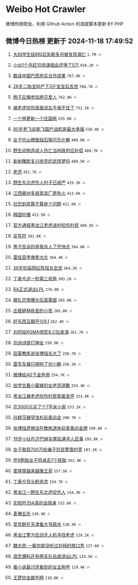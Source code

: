 # Weibo Hot Crawler 



微博热榜爬虫，利用 Github Action 的调度脚本更新 BY PHP 


## 微博今日热榜 更新于 2024-11-18 17:49:52 
1. [大四学生挂8科后失联多月被发现溺亡](https://s.weibo.com/weibo?q=%23%E5%A4%A7%E5%9B%9B%E5%AD%A6%E7%94%9F%E6%8C%828%E7%A7%91%E5%90%8E%E5%A4%B1%E8%81%94%E5%A4%9A%E6%9C%88%E8%A2%AB%E5%8F%91%E7%8E%B0%E6%BA%BA%E4%BA%A1%23&t=31&band_rank=1&Refer=top) `1.7M 🔥` 

1. [小伙1个月赶10场演唱会还挣了5万](https://s.weibo.com/weibo?q=%23%E5%B0%8F%E4%BC%991%E4%B8%AA%E6%9C%88%E8%B5%B610%E5%9C%BA%E6%BC%94%E5%94%B1%E4%BC%9A%E8%BF%98%E6%8C%A3%E4%BA%865%E4%B8%87%23&t=31&band_rank=2&Refer=top) `916.2K 🔥` 

1. [数读中国巴西务实合作成果](https://s.weibo.com/weibo?q=%23%E6%95%B0%E8%AF%BB%E4%B8%AD%E5%9B%BD%E5%B7%B4%E8%A5%BF%E5%8A%A1%E5%AE%9E%E5%90%88%E4%BD%9C%E6%88%90%E6%9E%9C%23&t=31&band_rank=3&Refer=top) `767.9K 🔥` 

1. [26岁二胎宝妈产下3斤宝宝后去世](https://s.weibo.com/weibo?q=%2326%E5%B2%81%E4%BA%8C%E8%83%8E%E5%AE%9D%E5%A6%88%E4%BA%A7%E4%B8%8B3%E6%96%A4%E5%AE%9D%E5%AE%9D%E5%90%8E%E5%8E%BB%E4%B8%96%23&t=31&band_rank=4&Refer=top) `766.7K 🔥` 

1. [杨子后悔参加再见爱人](https://s.weibo.com/weibo?q=%23%E6%9D%A8%E5%AD%90%E5%90%8E%E6%82%94%E5%8F%82%E5%8A%A0%E5%86%8D%E8%A7%81%E7%88%B1%E4%BA%BA%23&t=31&band_rank=5&Refer=top) `762.9K 🔥` 

1. [被老虎咬伤家属说左手保不住了](https://s.weibo.com/weibo?q=%23%E8%A2%AB%E8%80%81%E8%99%8E%E5%92%AC%E4%BC%A4%E5%AE%B6%E5%B1%9E%E8%AF%B4%E5%B7%A6%E6%89%8B%E4%BF%9D%E4%B8%8D%E4%BD%8F%E4%BA%86%23&t=31&band_rank=6&Refer=top) `752.5K 🔥` 

1. [一个林更新一个庄国栋](https://s.weibo.com/weibo?q=%E4%B8%80%E4%B8%AA%E6%9E%97%E6%9B%B4%E6%96%B0%E4%B8%80%E4%B8%AA%E5%BA%84%E5%9B%BD%E6%A0%8B&t=31&band_rank=7&Refer=top) `555.0K 🔥` 

1. [90岁老飞说能飞国产战机是最大幸福](https://s.weibo.com/weibo?q=%2390%E5%B2%81%E8%80%81%E9%A3%9E%E8%AF%B4%E8%83%BD%E9%A3%9E%E5%9B%BD%E4%BA%A7%E6%88%98%E6%9C%BA%E6%98%AF%E6%9C%80%E5%A4%A7%E5%B9%B8%E7%A6%8F%23&t=31&band_rank=8&Refer=top) `510.4K 🔥` 

1. [女子吃山楂致结石喝可乐化解](https://s.weibo.com/weibo?q=%23%E5%A5%B3%E5%AD%90%E5%90%83%E5%B1%B1%E6%A5%82%E8%87%B4%E7%BB%93%E7%9F%B3%E5%96%9D%E5%8F%AF%E4%B9%90%E5%8C%96%E8%A7%A3%23&t=31&band_rank=9&Refer=top) `489.8K 🔥` 

1. [野生动物造成人伤亡当地政府应补偿](https://s.weibo.com/weibo?q=%23%E9%87%8E%E7%94%9F%E5%8A%A8%E7%89%A9%E9%80%A0%E6%88%90%E4%BA%BA%E4%BC%A4%E4%BA%A1%E5%BD%93%E5%9C%B0%E6%94%BF%E5%BA%9C%E5%BA%94%E8%A1%A5%E5%81%BF%23&t=31&band_rank=10&Refer=top) `489.7K 🔥` 

1. [新射雕能复兴徐克的武侠梦吗](https://s.weibo.com/weibo?q=%23%E6%96%B0%E5%B0%84%E9%9B%95%E8%83%BD%E5%A4%8D%E5%85%B4%E5%BE%90%E5%85%8B%E7%9A%84%E6%AD%A6%E4%BE%A0%E6%A2%A6%E5%90%97%23&t=31&band_rank=11&Refer=top) `489.5K 🔥` 

1. [老虎](https://s.weibo.com/weibo?q=%E8%80%81%E8%99%8E&t=31&band_rank=12&Refer=top) `451.7K 🔥` 

1. [野生东北虎伤人村子已戒严](https://s.weibo.com/weibo?q=%23%E9%87%8E%E7%94%9F%E4%B8%9C%E5%8C%97%E8%99%8E%E4%BC%A4%E4%BA%BA%E6%9D%91%E5%AD%90%E5%B7%B2%E6%88%92%E4%B8%A5%23&t=31&band_rank=13&Refer=top) `419.3K 🔥` 

1. [江西赣州多层家具厂房失火](https://s.weibo.com/weibo?q=%23%E6%B1%9F%E8%A5%BF%E8%B5%A3%E5%B7%9E%E5%A4%9A%E5%B1%82%E5%AE%B6%E5%85%B7%E5%8E%82%E6%88%BF%E5%A4%B1%E7%81%AB%23&t=31&band_rank=14&Refer=top) `413.6K 🔥` 

1. [社恐到底算不算是个问题](https://s.weibo.com/weibo?q=%23%E7%A4%BE%E6%81%90%E5%88%B0%E5%BA%95%E7%AE%97%E4%B8%8D%E7%AE%97%E6%98%AF%E4%B8%AA%E9%97%AE%E9%A2%98%23&t=31&band_rank=15&Refer=top) `412.6K 🔥` 

1. [韩国吃播](https://s.weibo.com/weibo?q=%E9%9F%A9%E5%9B%BD%E5%90%83%E6%92%AD&t=31&band_rank=16&Refer=top) `412.5K 🔥` 

1. [官方通报黑龙江老虎进村咬伤村民](https://s.weibo.com/weibo?q=%23%E5%AE%98%E6%96%B9%E9%80%9A%E6%8A%A5%E9%BB%91%E9%BE%99%E6%B1%9F%E8%80%81%E8%99%8E%E8%BF%9B%E6%9D%91%E5%92%AC%E4%BC%A4%E6%9D%91%E6%B0%91%23&t=31&band_rank=17&Refer=top) `409.5K 🔥` 

1. [反写符](https://s.weibo.com/weibo?q=%E5%8F%8D%E5%86%99%E7%AC%A6&t=31&band_rank=18&Refer=top) `391.8K 🔥` 

1. [男子告诉的哥我杀人了开快点](https://s.weibo.com/weibo?q=%23%E7%94%B7%E5%AD%90%E5%91%8A%E8%AF%89%E7%9A%84%E5%93%A5%E6%88%91%E6%9D%80%E4%BA%BA%E4%BA%86%E5%BC%80%E5%BF%AB%E7%82%B9%23&t=31&band_rank=19&Refer=top) `364.8K 🔥` 

1. [雷佳音李庚希大片](https://s.weibo.com/weibo?q=%23%E9%9B%B7%E4%BD%B3%E9%9F%B3%E6%9D%8E%E5%BA%9A%E5%B8%8C%E5%A4%A7%E7%89%87%23&t=31&band_rank=20&Refer=top) `364.4K 🔥` 

1. [36岁抗癌网红陈班长去世](https://s.weibo.com/weibo?q=%2336%E5%B2%81%E6%8A%97%E7%99%8C%E7%BD%91%E7%BA%A2%E9%99%88%E7%8F%AD%E9%95%BF%E5%8E%BB%E4%B8%96%23&t=31&band_rank=21&Refer=top) `364.2K 🔥` 

1. [丁禹兮这一秒第三视角](https://s.weibo.com/weibo?q=%23%E4%B8%81%E7%A6%B9%E5%85%AE%E8%BF%99%E4%B8%80%E7%A7%92%E7%AC%AC%E4%B8%89%E8%A7%86%E8%A7%92%23&t=31&band_rank=22&Refer=top) `303.2K 🔥` 

1. [RA正式退出LPL](https://s.weibo.com/weibo?q=%23RA%E6%AD%A3%E5%BC%8F%E9%80%80%E5%87%BALPL%23&t=31&band_rank=23&Refer=top) `276.0K 🔥` 

1. [娜扎恋情曝光后首露面](https://s.weibo.com/weibo?q=%23%E5%A8%9C%E6%89%8E%E6%81%8B%E6%83%85%E6%9B%9D%E5%85%89%E5%90%8E%E9%A6%96%E9%9C%B2%E9%9D%A2%23&t=31&band_rank=24&Refer=top) `265.0K 🔥` 

1. [庄筱婷林栋哲的小孩](https://s.weibo.com/weibo?q=%E5%BA%84%E7%AD%B1%E5%A9%B7%E6%9E%97%E6%A0%8B%E5%93%B2%E7%9A%84%E5%B0%8F%E5%AD%A9&t=31&band_rank=25&Refer=top) `265.0K 🔥` 

1. [好东西豆瓣开分9.1](https://s.weibo.com/weibo?q=%23%E5%A5%BD%E4%B8%9C%E8%A5%BF%E8%B1%86%E7%93%A3%E5%BC%80%E5%88%869.1%23&t=31&band_rank=26&Refer=top) `262.4K 🔥` 

1. [刘冠佑KGMA颁奖礼C位表演](https://s.weibo.com/weibo?q=%E5%88%98%E5%86%A0%E4%BD%91KGMA%E9%A2%81%E5%A5%96%E7%A4%BCC%E4%BD%8D%E8%A1%A8%E6%BC%94&t=31&band_rank=27&Refer=top) `261.7K 🔥` 

1. [刘诗诗提灯神女](https://s.weibo.com/weibo?q=%23%E5%88%98%E8%AF%97%E8%AF%97%E6%8F%90%E7%81%AF%E7%A5%9E%E5%A5%B3%23&t=31&band_rank=28&Refer=top) `259.9K 🔥` 

1. [启蒙教练说张博恒长大了](https://s.weibo.com/weibo?q=%23%E5%90%AF%E8%92%99%E6%95%99%E7%BB%83%E8%AF%B4%E5%BC%A0%E5%8D%9A%E6%81%92%E9%95%BF%E5%A4%A7%E4%BA%86%23&t=31&band_rank=29&Refer=top) `258.7K 🔥` 

1. [雷军车展只拥抱了何小鹏](https://s.weibo.com/weibo?q=%23%E9%9B%B7%E5%86%9B%E8%BD%A6%E5%B1%95%E5%8F%AA%E6%8B%A5%E6%8A%B1%E4%BA%86%E4%BD%95%E5%B0%8F%E9%B9%8F%23&t=31&band_rank=30&Refer=top) `256.3K 🔥` 

1. [微博给AG下金色雨](https://s.weibo.com/weibo?q=%23%E5%BE%AE%E5%8D%9A%E7%BB%99AG%E4%B8%8B%E9%87%91%E8%89%B2%E9%9B%A8%23&t=31&band_rank=31&Refer=top) `254.7K 🔥` 

1. [给学生戴小蜜蜂的女老师道歉](https://s.weibo.com/weibo?q=%23%E7%BB%99%E5%AD%A6%E7%94%9F%E6%88%B4%E5%B0%8F%E8%9C%9C%E8%9C%82%E7%9A%84%E5%A5%B3%E8%80%81%E5%B8%88%E9%81%93%E6%AD%89%23&t=31&band_rank=32&Refer=top) `254.4K 🔥` 

1. [黑龙江被老虎咬伤村民家属发声](https://s.weibo.com/weibo?q=%23%E9%BB%91%E9%BE%99%E6%B1%9F%E8%A2%AB%E8%80%81%E8%99%8E%E5%92%AC%E4%BC%A4%E6%9D%91%E6%B0%91%E5%AE%B6%E5%B1%9E%E5%8F%91%E5%A3%B0%23&t=31&band_rank=33&Refer=top) `253.9K 🔥` 

1. [花3000元买了个7平米小家](https://s.weibo.com/weibo?q=%E8%8A%B13000%E5%85%83%E4%B9%B0%E4%BA%86%E4%B8%AA7%E5%B9%B3%E7%B1%B3%E5%B0%8F%E5%AE%B6&t=31&band_rank=34&Refer=top) `233.1K 🔥` 

1. [孙颖莎展望洛杉矶奥运会](https://s.weibo.com/weibo?q=%E5%AD%99%E9%A2%96%E8%8E%8E%E5%B1%95%E6%9C%9B%E6%B4%9B%E6%9D%89%E7%9F%B6%E5%A5%A5%E8%BF%90%E4%BC%9A&t=31&band_rank=35&Refer=top) `200.7K 🔥` 

1. [张博恒遗憾没在教练退休前拿奥运金牌](https://s.weibo.com/weibo?q=%23%E5%BC%A0%E5%8D%9A%E6%81%92%E9%81%97%E6%86%BE%E6%B2%A1%E5%9C%A8%E6%95%99%E7%BB%83%E9%80%80%E4%BC%91%E5%89%8D%E6%8B%BF%E5%A5%A5%E8%BF%90%E9%87%91%E7%89%8C%23&t=31&band_rank=36&Refer=top) `199.8K 🔥` 

1. [19岁小伙在迈巴赫车尾贴满寻人启事](https://s.weibo.com/weibo?q=%2319%E5%B2%81%E5%B0%8F%E4%BC%99%E5%9C%A8%E8%BF%88%E5%B7%B4%E8%B5%AB%E8%BD%A6%E5%B0%BE%E8%B4%B4%E6%BB%A1%E5%AF%BB%E4%BA%BA%E5%90%AF%E4%BA%8B%23&t=31&band_rank=37&Refer=top) `193.8K 🔥` 

1. [女子取现700万给骗子怼民警管的宽](https://s.weibo.com/weibo?q=%23%E5%A5%B3%E5%AD%90%E5%8F%96%E7%8E%B0700%E4%B8%87%E7%BB%99%E9%AA%97%E5%AD%90%E6%80%BC%E6%B0%91%E8%AD%A6%E7%AE%A1%E7%9A%84%E5%AE%BD%23&t=31&band_rank=38&Refer=top) `187.2K 🔥` 

1. [怀9胞胎女子将减去7个胚胎](https://s.weibo.com/weibo?q=%23%E6%80%809%E8%83%9E%E8%83%8E%E5%A5%B3%E5%AD%90%E5%B0%86%E5%87%8F%E5%8E%BB7%E4%B8%AA%E8%83%9A%E8%83%8E%23&t=31&band_rank=39&Refer=top) `162.4K 🔥` 

1. [窦靖童越来越像王菲](https://s.weibo.com/weibo?q=%23%E7%AA%A6%E9%9D%96%E7%AB%A5%E8%B6%8A%E6%9D%A5%E8%B6%8A%E5%83%8F%E7%8E%8B%E8%8F%B2%23&t=31&band_rank=40&Refer=top) `157.5K 🔥` 

1. [丁禹兮背头粉夹克](https://s.weibo.com/weibo?q=%23%E4%B8%81%E7%A6%B9%E5%85%AE%E8%83%8C%E5%A4%B4%E7%B2%89%E5%A4%B9%E5%85%8B%23&t=31&band_rank=41&Refer=top) `154.7K 🔥` 

1. [黑龙江一野生东北虎咬伤人](https://s.weibo.com/weibo?q=%23%E9%BB%91%E9%BE%99%E6%B1%9F%E4%B8%80%E9%87%8E%E7%94%9F%E4%B8%9C%E5%8C%97%E8%99%8E%E5%92%AC%E4%BC%A4%E4%BA%BA%23&t=31&band_rank=42&Refer=top) `154.3K 🔥` 

1. [实拍歼35A真的会隐身](https://s.weibo.com/weibo?q=%23%E5%AE%9E%E6%8B%8D%E6%AD%BC35A%E7%9C%9F%E7%9A%84%E4%BC%9A%E9%9A%90%E8%BA%AB%23&t=31&band_rank=43&Refer=top) `153.6K 🔥` 

1. [麦琳五杀](https://s.weibo.com/weibo?q=%23%E9%BA%A6%E7%90%B3%E4%BA%94%E6%9D%80%23&t=31&band_rank=44&Refer=top) `145.4K 🔥` 

1. [吴克群在天津看大爷跳水](https://s.weibo.com/weibo?q=%E5%90%B4%E5%85%8B%E7%BE%A4%E5%9C%A8%E5%A4%A9%E6%B4%A5%E7%9C%8B%E5%A4%A7%E7%88%B7%E8%B7%B3%E6%B0%B4&t=31&band_rank=45&Refer=top) `138.4K 🔥` 

1. [黑龙江警方启动无人机寻找老虎](https://s.weibo.com/weibo?q=%23%E9%BB%91%E9%BE%99%E6%B1%9F%E8%AD%A6%E6%96%B9%E5%90%AF%E5%8A%A8%E6%97%A0%E4%BA%BA%E6%9C%BA%E5%AF%BB%E6%89%BE%E8%80%81%E8%99%8E%23&t=31&band_rank=46&Refer=top) `129.2K 🔥` 

1. [魏大勋 一看你就没听过刘旸的脱口秀](https://s.weibo.com/weibo?q=%E9%AD%8F%E5%A4%A7%E5%8B%8B%20%E4%B8%80%E7%9C%8B%E4%BD%A0%E5%B0%B1%E6%B2%A1%E5%90%AC%E8%BF%87%E5%88%98%E6%97%B8%E7%9A%84%E8%84%B1%E5%8F%A3%E7%A7%80&t=31&band_rank=47&Refer=top) `127.6K 🔥` 

1. [涵艺爆料还有两支队伍或退出LPL](https://s.weibo.com/weibo?q=%23%E6%B6%B5%E8%89%BA%E7%88%86%E6%96%99%E8%BF%98%E6%9C%89%E4%B8%A4%E6%94%AF%E9%98%9F%E4%BC%8D%E6%88%96%E9%80%80%E5%87%BALPL%23&t=31&band_rank=48&Refer=top) `124.5K 🔥` 

1. [看小说最讨厌看到的女主称呼](https://s.weibo.com/weibo?q=%E7%9C%8B%E5%B0%8F%E8%AF%B4%E6%9C%80%E8%AE%A8%E5%8E%8C%E7%9C%8B%E5%88%B0%E7%9A%84%E5%A5%B3%E4%B8%BB%E7%A7%B0%E5%91%BC&t=31&band_rank=49&Refer=top) `119.4K 🔥` 

1. [王楚钦坐裁判椅](https://s.weibo.com/weibo?q=%E7%8E%8B%E6%A5%9A%E9%92%A6%E5%9D%90%E8%A3%81%E5%88%A4%E6%A4%85&t=31&band_rank=50&Refer=top) `110.0K 🔥` 

